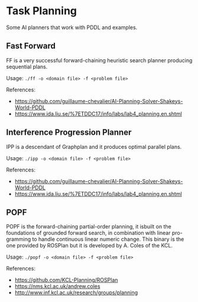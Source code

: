 
# Task Planning

Some AI planners that work with PDDL and examples.

## Fast Forward

FF is a very successful forward-chaining heuristic search planner producing sequential plans.

Usage: `./ff -o <domain file> -f <problem file>`

References: 
* https://github.com/guillaume-chevalier/AI-Planning-Solver-Shakeys-World-PDDL
* https://www.ida.liu.se/%7ETDDC17/info/labs/lab4_planning.en.shtml

## Interference Progression Planner

IPP is a descendant of Graphplan and it produces optimal parallel plans.

Usage: `./ipp -o <domain file> -f <problem file>`

References: 
* https://github.com/guillaume-chevalier/AI-Planning-Solver-Shakeys-World-PDDL
* https://www.ida.liu.se/%7ETDDC17/info/labs/lab4_planning.en.shtml

## POPF

POPF is the forward-chaining partial-order planning, it isbuilt on the foundations of grounded forward search, in combination with linear pro- gramming to handle continuous linear numeric change. This binary is the one provided by ROSPlan but it is developed by A. Coles of the KCL. 

Usage: `./popf -o <domain file> -f <problem file>`

References: 
* https://github.com/KCL-Planning/ROSPlan
* https://nms.kcl.ac.uk/andrew.coles
* http://www.inf.kcl.ac.uk/research/groups/planning

